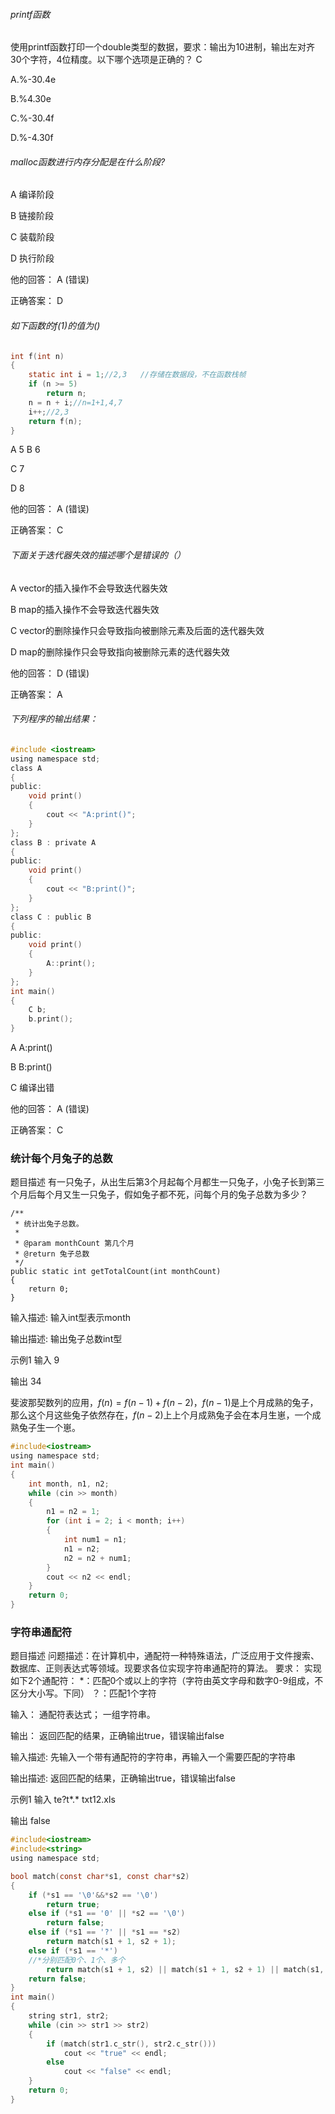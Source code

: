 ###### printf函数
使用printf函数打印一个double类型的数据，要求：输出为10进制，输出左对齐30个字符，4位精度。以下哪个选项是正确的？  C

A.%-30.4e

B.%4.30e

C.%-30.4f

D.%-4.30f

###### malloc函数进行内存分配是在什么阶段?
A 编译阶段

B 链接阶段

C 装载阶段

D 执行阶段

他的回答： A (错误)

正确答案： D

###### 如下函数的f(1)的值为()

```c
int f(int n)
{
	static int i = 1;//2,3   //存储在数据段，不在函数栈帧
	if (n >= 5)
		return n;
	n = n + i;//n=1+1,4,7
	i++;//2,3
	return f(n);
}
```
A 5
B 6

C 7

D 8

他的回答： A (错误)

正确答案： C
###### 下面关于迭代器失效的描述哪个是错误的（）
A vector的插入操作不会导致迭代器失效

B map的插入操作不会导致迭代器失效

C vector的删除操作只会导致指向被删除元素及后面的迭代器失效

D map的删除操作只会导致指向被删除元素的迭代器失效

他的回答： D (错误)

正确答案： A

###### 下列程序的输出结果：

```c
#include <iostream>
using namespace std;
class A
{
public:
	void print()
	{
		cout << "A:print()";
	}
};
class B : private A
{
public:
	void print()
	{
		cout << "B:print()";
	}
};
class C : public B
{
public:
	void print()
	{
		A::print();
	}
};
int main()
{
	C b;
	b.print();
}
```
A A:print()

B B:print()

C 编译出错

他的回答： A (错误)

正确答案： C

### 统计每个月兔子的总数
题目描述
有一只兔子，从出生后第3个月起每个月都生一只兔子，小兔子长到第三个月后每个月又生一只兔子，假如兔子都不死，问每个月的兔子总数为多少？

    /**
     * 统计出兔子总数。
     * 
     * @param monthCount 第几个月
     * @return 兔子总数
     */
    public static int getTotalCount(int monthCount)
    {
        return 0;
    }

输入描述:
输入int型表示month

输出描述:
输出兔子总数int型

示例1
输入
9

输出
34

斐波那契数列的应用，$f(n)=f(n-1)+f(n-2)$，$f(n-1)$是上个月成熟的兔子，那么这个月这些兔子依然存在，$f(n-2)$上上个月成熟兔子会在本月生崽，一个成熟兔子生一个崽。
```c
#include<iostream>
using namespace std;
int main()
{
	int month, n1, n2;
	while (cin >> month)
	{
		n1 = n2 = 1;
		for (int i = 2; i < month; i++)
		{
			int num1 = n1;
			n1 = n2;
			n2 = n2 + num1;
		}
		cout << n2 << endl;
	}
	return 0;
}
```
### 字符串通配符
题目描述
问题描述：在计算机中，通配符一种特殊语法，广泛应用于文件搜索、数据库、正则表达式等领域。现要求各位实现字符串通配符的算法。
要求：
实现如下2个通配符：
*：匹配0个或以上的字符（字符由英文字母和数字0-9组成，不区分大小写。下同）
？：匹配1个字符


输入：
通配符表达式；
一组字符串。


输出：
返回匹配的结果，正确输出true，错误输出false

输入描述:
先输入一个带有通配符的字符串，再输入一个需要匹配的字符串

输出描述:
返回匹配的结果，正确输出true，错误输出false

示例1
输入
te?t*.*
txt12.xls

输出
false

```c
#include<iostream>
#include<string>
using namespace std;

bool match(const char*s1, const char*s2)
{
	if (*s1 == '\0'&&*s2 == '\0')
		return true;
	else if (*s1 == '0' || *s2 == '\0')
		return false;
	else if (*s1 == '?' || *s1 == *s2)
		return match(s1 + 1, s2 + 1);
	else if (*s1 == '*')
	//*分别匹配0个、1个、多个
		return match(s1 + 1, s2) || match(s1 + 1, s2 + 1) || match(s1, s2 + 1);
    return false;
}
int main()
{
	string str1, str2;
	while (cin >> str1 >> str2)
	{
		if (match(str1.c_str(), str2.c_str()))
			cout << "true" << endl;
		else
			cout << "false" << endl;
	}
	return 0;
}
```
